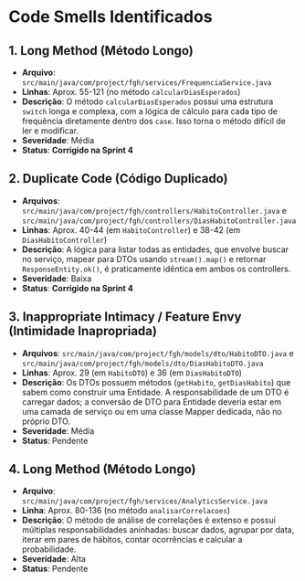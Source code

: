 # Code Smells Identificados

## 1. Long Method (Método Longo)
- **Arquivo**: `src/main/java/com/project/fgh/services/FrequenciaService.java`
- **Linhas**: Aprox. 55-121 (no método `calcularDiasEsperados`)
- **Descrição**: O método `calcularDiasEsperados` possui uma estrutura `switch` longa e complexa, com a lógica de cálculo para cada tipo de frequência diretamente dentro dos `case`. Isso torna o método difícil de ler e modificar.
- **Severidade**: Média
- **Status**: **Corrigido na Sprint 4**

## 2. Duplicate Code (Código Duplicado)
- **Arquivos**: `src/main/java/com/project/fgh/controllers/HabitoController.java` e `src/main/java/com/project/fgh/controllers/DiasHabitoController.java`
- **Linhas**: Aprox. 40-44 (em `HabitoController`) e 38-42 (em `DiasHabitoController`)
- **Descrição**: A lógica para listar todas as entidades, que envolve buscar no serviço, mapear para DTOs usando `stream().map()` e retornar `ResponseEntity.ok()`, é praticamente idêntica em ambos os controllers.
- **Severidade**: Baixa
- **Status**: **Corrigido na Sprint 4**

## 3. Inappropriate Intimacy / Feature Envy (Intimidade Inapropriada)
- **Arquivos**: `src/main/java/com/project/fgh/models/dto/HabitoDTO.java` e `src/main/java/com/project/fgh/models/dto/DiasHabitoDTO.java`
- **Linhas**: Aprox. 29 (em `HabitoDTO`) e 36 (em `DiasHabitoDTO`)
- **Descrição**: Os DTOs possuem métodos (`getHabito`, `getDiasHabito`) que sabem como construir uma Entidade. A responsabilidade de um DTO é carregar dados; a conversão de DTO para Entidade deveria estar em uma camada de serviço ou em uma classe Mapper dedicada, não no próprio DTO.
- **Severidade**: Média
- **Status**: Pendente

## 4. Long Method (Método Longo)
- **Arquivo**: `src/main/java/com/project/fgh/services/AnalyticsService.java`
- **Linha**: Aprox. 80-136 (no método `analisarCorrelacoes`)
- **Descrição**: O método de análise de correlações é extenso e possui múltiplas responsabilidades aninhadas: buscar dados, agrupar por data, iterar em pares de hábitos, contar ocorrências e calcular a probabilidade.
- **Severidade**: Alta
- **Status**: Pendente